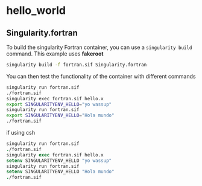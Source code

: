 # hello_world

## Singularity.fortran
To build the singularity Fortran container, you can use a `singularity build` command. This example uses **fakeroot** 
```sh
singularity build -f fortran.sif Singularity.fortran
```
You can then test the functionality of the container with different commands
```sh
singularity run fortran.sif
./fortran.sif
singularity exec fortran.sif hello.x
export SINGULARITYENV_HELLO="yo wassup"
singularity run fortran.sif
export SINGULARITYENV_HELLO="Hola mundo"
./fortran.sif
```
if using csh
```csh
singularity run fortran.sif
./fortran.sif
singularity exec fortran.sif hello.x
setenv SINGULARITYENV_HELLO "yo wassup"
singularity run fortran.sif
setenv SINGULARITYENV_HELLO "Hola mundo"
./fortran.sif
```
